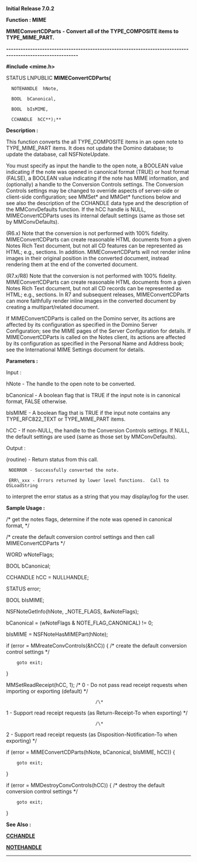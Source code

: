 




<!--
 /\* Font Definitions \*/
 @font-face
 {font-family:Courier;
 panose-1:2 7 4 9 2 2 5 2 4 4;}
@font-face
 {font-family:Helv;
 panose-1:2 11 6 4 2 2 2 3 2 4;}
@font-face
 {font-family:"Cambria Math";
 panose-1:2 4 5 3 5 4 6 3 2 4;}
 /\* Style Definitions \*/
 p.MsoNormal, li.MsoNormal, div.MsoNormal
 {margin-top:0cm;
 margin-right:0cm;
 margin-bottom:8.0pt;
 margin-left:0cm;
 line-height:107%;
 font-size:11.0pt;
 font-family:"Calibri",sans-serif;}
.MsoChpDefault
 {font-size:11.0pt;}
.MsoPapDefault
 {margin-bottom:8.0pt;
 line-height:107%;}
 /\* Page Definitions \*/
 @page WordSection1
 {size:612.0pt 792.0pt;
 margin:72.0pt 72.0pt 72.0pt 72.0pt;}
div.WordSection1
 {page:WordSection1;}
-->




**Initial Release 7.0.2**



**Function : MIME**



**MIMEConvertCDParts** **- Convert
all of the TYPE\_COMPOSITE items to TYPE\_MIME\_PART.**


**----------------------------------------------------------------------------------------------------------**



**#include <mime.h>**



STATUS
LNPUBLIC **MIMEConvertCDParts(**  

      NOTEHANDLE  hNote,  

      BOOL  bCanonical,  

      BOOL  bIsMIME,  

      CCHANDLE  hCC**);**



**Description :**



This
function converts the all TYPE\_COMPOSITE items in an open note to
TYPE\_MIME\_PART items.    It does not update the Domino database; to update the
database, call NSFNoteUpdate.


 


You must
specify as input the handle to the open note, a BOOLEAN value indicating if the
note was opened in canonical format (TRUE) or host format (FALSE), a BOOLEAN
value indicating if the note has MIME information, and (optionally) a handle to
the Conversion Controls settings.  The Conversion Controls settings may be
changed to override aspects of server-side or client-side configuration; see
MMSet\* and MMGet\* functions below and see also the description of the CCHANDLE
data type and the description of the MMConvDefaults function.  If the hCC
handle is NULL, MIMEConvertCDParts uses its internal default settings (same as
those set by MMConvDefaults).


 


(R6.x) Note
that the conversion is not performed with 100% fidelity.  MIMEConvertCDParts
can create reasonable HTML documents from a given Notes Rich Text document, but
not all CD features can be represented as HTML;  e.g., sections.  In addition.
MIMEConvertCDParts will not render inline images in their original position in
the converted document, instead rendering them at the end of the converted
document.


 


(R7.x/R8)
Note that the conversion is not performed with 100% fidelity. 
MIMEConvertCDParts can create reasonable HTML documents from a given Notes Rich
Text document, but not all CD records can be represented as HTML; e.g.,
sections.  In R7 and subsequent releases, MIMEConvertCDParts can more
faithfully render inline images in the converted document by creating a
multipart/related document.


 


If
MIMEConvertCDParts is called on the Domino server, its actions are affected by
its configuration as specified in the Domino Server Configuration; see the MIME
pages of the Server Configuration for details.  If MIMEConvertCDParts is called
on the Notes client, its actions are affected by its configuration as specified
in the Personal Name and Address book; see the International MIME Settings
document for details.


 


 


**Parameters :**



Input :  

hNote  -  The handle to the open note to be converted.  

  

bCanonical  -  A boolean flag that is TRUE if the input note is in canonical format, 
FALSE otherwise.  

  

bIsMIME  -  A boolean flag that is TRUE if the input note contains any
TYPE\_RFC822\_TEXT or TYPE\_MIME\_PART items.  

  

hCC  -  If non-NULL, the handle to the Conversion Controls settings.  If NULL,
the default settings are used (same as those set by MMConvDefaults).  

  




Output :  

(routine)  -  Return status from this call.  

     NOERROR - Successfully converted the note.  

     ERR\_xxx - Errors returned by lower level functions.  Call to OSLoadString
to interpret the error status as a string that you may display/log for the
user.  

  

  

  




 **Sample Usage :**



/\* get the notes flags,
determine if the note was opened in canonical format, \*/


/\*  create the default
conversion control settings and then call MIMEConvertCDParts \*/


 


WORD wNoteFlags;


BOOL bCanonical;


CCHANDLE hCC =
NULLHANDLE;


STATUS error;


BOOL bIsMIME;


 


NSFNoteGetInfo(hNote,
\_NOTE\_FLAGS, &wNoteFlags);


 


bCanonical =
(wNoteFlags & NOTE\_FLAG\_CANONICAL) != 0;


 


bIsMIME =
NSFNoteHasMIMEPart(hNote);


 


if (error =
MMreateConvControls(&hCC)) {     /\* create the default conversion control
settings \*/


        goto exit;


}


 


MMSetReadReceipt(hCC,
1);             /\* 0 - Do not pass read receipt requests when importing or
exporting (default) \*/


                                      /\*
1 - Support read receipt requests (as Return-Receipt-To when exporting) \*/


                                      /\*
2 - Support read receipt requests (as Disposition-Notification-To when
exporting) \*/


 


if (error =
MIMEConvertCDParts(hNote, bCanonical, bIsMIME, hCC)) {


        goto exit;


}


 


if (error =
MMDestroyConvControls(hCC)) {    /\* destroy the default conversion control
settings \*/


        goto exit;


}


 


 


 **See Also :**


**[CCHANDLE](CCHANDLE.md)**


**[NOTEHANDLE](NOTEHANDLE.md)**



----------------------------------------------------------------------------------------------------------


 





